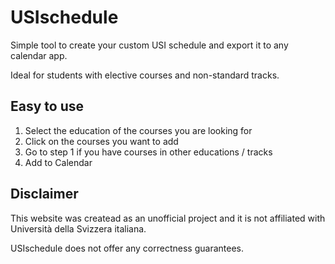 # USIschedule

Simple tool to create your custom USI schedule and export it to any calendar app.

Ideal for students with elective courses and non-standard tracks.

## Easy to use

1. Select the education of the courses you are looking for
2. Click on the courses you want to add
3. Go to step 1 if you have courses in other educations / tracks
4. Add to Calendar

## Disclaimer

This website was createad as an unofficial project and it is not affiliated with Università della Svizzera italiana.

USIschedule does not offer any correctness guarantees.
